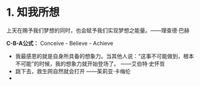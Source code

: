 # 1. 知我所想

上天在赐予我们梦想的同时，也会赋予我们实现梦想之能量。——理查德·巴赫

**C-B-A公式：** Conceive - Believe - Achieve



- 我最感恩的就是自身所具备的想象力。当其他人说：“这事不可能做到，根本不可能”的时候，我的想象力就开始登场了。																——艾伯特·史怀哲
- 跳下去，救生网自然就会打开                                ——茱莉亚·卡梅伦
- 